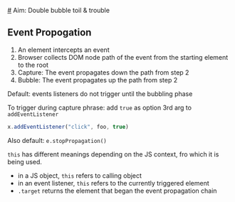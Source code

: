 [#](#) Aim: Double bubble toil & trouble

## Event Propogation

1. An element intercepts an event
2. Browser collects DOM node path of the event from the starting element to
   the root
3. Capture: The event propagates down the path from step 2
4. Bubble: The event propagates up the path from step 2

Default: events listeners do not trigger until the bubbling phase

To trigger during capture phrase:
add `true` as option 3rd arg to `addEventListener`

```javascript
x.addEventListener("click", foo, true)
```

Also default: 
`e.stopPropagation()`

`this` has different meanings depending on the JS context, fro which it is
being used.
* in a JS object, `this` refers to calling object
* in an event listener, `this` refers to the currently triggered element
* `.target` returns the element that began the event propagation chain
